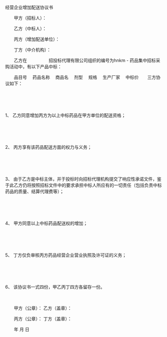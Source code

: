 



经营企业增加配送协议书



 

　　甲方（招标人）：

　　乙方（中标人）：

　　丙方（增加配送单位）：

　　丁方（中介机构）：　　

　　乙方在　　　　　招投标代理有限公司组织的编号为hnkm - 药品集中招标采购活动中，有以下产品中标：

　　品目号　 药品名称　 商品名　 剂型　 规格　 生产厂家　 中标价　　三方协议如下：

　　

　　

1、
乙方同意增加丙方为以上中标药品在甲方单位的配送资格；

　　

　　

2、
丙方享有该药品配送方面的权力与义务；

　　

　　

3、
由于乙方是中标主体，并于投标时向招标代理机构提交了响应性承诺文件，鉴于此乙方仍将按照招标文件中的要求承担中标人所应有的一切责任（包括负责中标药品的质量、结算代理费等）；

　　

　　

4、
甲方同意以上中标药品配送权的增加；

　　

　　

5、
丁方仅负审核丙方药品经营企业营业执照及许可证的义务；

　　

　　

6、
该协议书一式四份，甲乙丙丁四方各留存一份。　　

　　

　　甲方（公章）： 乙方（盖章）：　　

　　丙方（公章）： 丁方（盖章）：　　

　　年 月 日